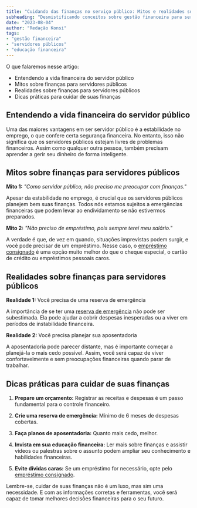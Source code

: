 ```yaml
---
title: "Cuidando das finanças no serviço público: Mitos e realidades sobre a vida financeira do servidor público"
subheading: "Desmistificando conceitos sobre gestão financeira para servidores públicos"
date: "2023-08-04"
author: "Redação Konsi"
tags:
- "gestão financeira"
- "servidores públicos"
- "educação financeira"
---
```


O que falaremos nesse artigo:

- Entendendo a vida financeira do servidor público
- Mitos sobre finanças para servidores públicos
- Realidades sobre finanças para servidores públicos
- Dicas práticas para cuidar de suas finanças

## Entendendo a vida financeira do servidor público

Uma das maiores vantagens em ser servidor público é a estabilidade no emprego, o que confere certa segurança financeira. No entanto, isso não significa que os servidores públicos estejam livres de problemas financeiros. Assim como qualquer outra pessoa, também precisam aprender a gerir seu dinheiro de forma inteligente.

## Mitos sobre finanças para servidores públicos

**Mito 1:** _"Como servidor público, não preciso me preocupar com finanças."_

Apesar da estabilidade no emprego, é crucial que os servidores públicos planejem bem suas finanças. Todos nós estamos sujeitos a emergências financeiras que podem levar ao endividamento se não estivermos preparados.

**Mito 2:** _"Não preciso de empréstimo, pois sempre terei meu salário."_

A verdade é que, de vez em quando, situações imprevistas podem surgir, e você pode precisar de um empréstimo. Nesse caso, o [empréstimo consignado](https://www.konsi.com.br/postagens/por-que-o-crdito-consignado-a-melhor-escolha-para-servidores-pblicos) é uma opção muito melhor do que o cheque especial, o cartão de crédito ou empréstimos pessoais caros.

## Realidades sobre finanças para servidores públicos

**Realidade 1:** Você precisa de uma reserva de emergência

A importância de se ter uma [reserva de emergência](https://www.konsi.com.br/postagens/a-importncia-da-reserva-de-emergncia-e-como-constru-la-com-inteligncia-financeira) não pode ser subestimada. Ela pode ajudar a cobrir despesas inesperadas ou a viver em períodos de instabilidade financeira.

**Realidade 2:** Você precisa planejar sua aposentadoria

A aposentadoria pode parecer distante, mas é importante começar a planejá-la o mais cedo possível. Assim, você será capaz de viver confortavelmente e sem preocupações financeiras quando parar de trabalhar.

## Dicas práticas para cuidar de suas finanças

1. **Prepare um orçamento:** Registrar as receitas e despesas é um passo fundamental para o controle financeiro.

2. **Crie uma reserva de emergência:** Mínimo de 6 meses de despesas cobertas.

3. **Faça planos de aposentadoria:** Quanto mais cedo, melhor.

4. **Invista em sua educação financeira:** Ler mais sobre finanças e assistir vídeos ou palestras sobre o assunto podem ampliar seu conhecimento e habilidades financeiras.

5. **Evite dívidas caras:** Se um empréstimo for necessário, opte pelo [empréstimo consignado](baixewww.konsi.com.br/algoritmo-kon).

Lembre-se, cuidar de suas finanças não é um luxo, mas sim uma necessidade. E com as informações corretas e ferramentas, você será capaz de tomar melhores decisões financeiras para o seu futuro.
